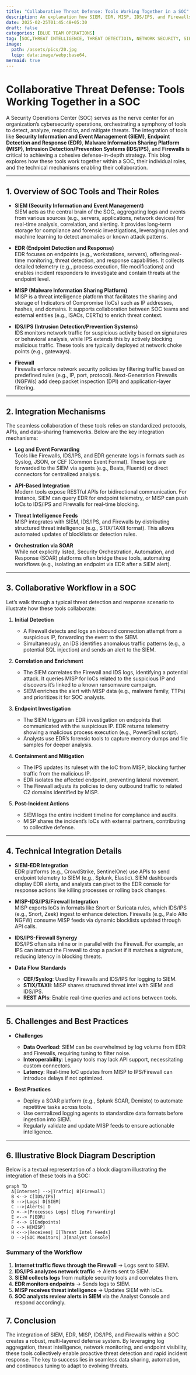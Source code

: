 ```yaml
---
title: "Collaborative Threat Defense: Tools Working Together in a SOC"
description: An explanation how SIEM, EDR, MISP, IDS/IPS, and Firewalls collaborate in a SOC, detailing their roles, integration mechanisms, workflows, and best practices for effective threat detection and response.
date: 2025-02-25T01:45:48+05:30
draft: false
categories: [BLUE TEAM OPERATIONS]
tag: [SOC,THREAT INTELLIGENCE, THREAT DETECTIOIN, NETWORK SECURITY, SIEM, EDR, MISP, IDS, IPS, FIREWALL]
image:
  path: /assets/pics/20.jpg
  lqip: data:image/webp;base64,
mermaid: true
---
```


# Collaborative Threat Defense: Tools Working Together in a SOC

A Security Operations Center (SOC) serves as the nerve center for an organization’s cybersecurity operations, orchestrating a symphony of tools to detect, analyze, respond to, and mitigate threats. The integration of tools like **Security Information and Event Management (SIEM)**, **Endpoint Detection and Response (EDR)**, **Malware Information Sharing Platform (MISP)**, **Intrusion Detection/Prevention Systems (IDS/IPS)**, and **Firewalls** is critical to achieving a cohesive defense-in-depth strategy. This blog explores how these tools work together within a SOC, their individual roles, and the technical mechanisms enabling their collaboration.

---

## 1. Overview of SOC Tools and Their Roles

- **SIEM (Security Information and Event Management)**  
  SIEM acts as the central brain of the SOC, aggregating logs and events from various sources (e.g., servers, applications, network devices) for real-time analysis, correlation, and alerting. It provides long-term storage for compliance and forensic investigations, leveraging rules and machine learning to detect anomalies or known attack patterns.

- **EDR (Endpoint Detection and Response)**  
  EDR focuses on endpoints (e.g., workstations, servers), offering real-time monitoring, threat detection, and response capabilities. It collects detailed telemetry (e.g., process execution, file modifications) and enables incident responders to investigate and contain threats at the endpoint level.

- **MISP (Malware Information Sharing Platform)**  
  MISP is a threat intelligence platform that facilitates the sharing and storage of Indicators of Compromise (IoCs) such as IP addresses, hashes, and domains. It supports collaboration between SOC teams and external entities (e.g., ISACs, CERTs) to enrich threat context.

- **IDS/IPS (Intrusion Detection/Prevention Systems)**  
  IDS monitors network traffic for suspicious activity based on signatures or behavioral analysis, while IPS extends this by actively blocking malicious traffic. These tools are typically deployed at network choke points (e.g., gateways).

- **Firewall**  
  Firewalls enforce network security policies by filtering traffic based on predefined rules (e.g., IP, port, protocol). Next-Generation Firewalls (NGFWs) add deep packet inspection (DPI) and application-layer filtering.

---

## 2. Integration Mechanisms

The seamless collaboration of these tools relies on standardized protocols, APIs, and data-sharing frameworks. Below are the key integration mechanisms:

- **Log and Event Forwarding**  
  Tools like Firewalls, IDS/IPS, and EDR generate logs in formats such as Syslog, JSON, or CEF (Common Event Format). These logs are forwarded to the SIEM via agents (e.g., Beats, Fluentd) or direct connectors for centralized analysis.

- **API-Based Integration**  
  Modern tools expose RESTful APIs for bidirectional communication. For instance, SIEM can query EDR for endpoint telemetry, or MISP can push IoCs to IDS/IPS and Firewalls for real-time blocking.

- **Threat Intelligence Feeds**  
  MISP integrates with SIEM, IDS/IPS, and Firewalls by distributing structured threat intelligence (e.g., STIX/TAXII format). This allows automated updates of blocklists or detection rules.

- **Orchestration via SOAR**  
  While not explicitly listed, Security Orchestration, Automation, and Response (SOAR) platforms often bridge these tools, automating workflows (e.g., isolating an endpoint via EDR after a SIEM alert).

---

## 3. Collaborative Workflow in a SOC

Let’s walk through a typical threat detection and response scenario to illustrate how these tools collaborate:

1. **Initial Detection**  
   - A Firewall detects and logs an inbound connection attempt from a suspicious IP, forwarding the event to the SIEM.  
   - Simultaneously, an IDS identifies anomalous traffic patterns (e.g., a potential SQL injection) and sends an alert to the SIEM.

2. **Correlation and Enrichment**  
   - The SIEM correlates the Firewall and IDS logs, identifying a potential attack. It queries MISP for IoCs related to the suspicious IP and discovers it’s linked to a known ransomware campaign.  
   - SIEM enriches the alert with MISP data (e.g., malware family, TTPs) and prioritizes it for SOC analysts.

3. **Endpoint Investigation**  
   - The SIEM triggers an EDR investigation on endpoints that communicated with the suspicious IP. EDR returns telemetry showing a malicious process execution (e.g., PowerShell script).  
   - Analysts use EDR’s forensic tools to capture memory dumps and file samples for deeper analysis.

4. **Containment and Mitigation**  
   - The IPS updates its ruleset with the IoC from MISP, blocking further traffic from the malicious IP.  
   - EDR isolates the affected endpoint, preventing lateral movement.  
   - The Firewall adjusts its policies to deny outbound traffic to related C2 domains identified by MISP.

5. **Post-Incident Actions**  
   - SIEM logs the entire incident timeline for compliance and audits.  
   - MISP shares the incident’s IoCs with external partners, contributing to collective defense.

---

## 4. Technical Integration Details

- **SIEM-EDR Integration**  
  EDR platforms (e.g., CrowdStrike, SentinelOne) use APIs to send endpoint telemetry to SIEM (e.g., Splunk, Elastic). SIEM dashboards display EDR alerts, and analysts can pivot to the EDR console for response actions like killing processes or rolling back changes.

- **MISP-IDS/IPS/Firewall Integration**  
  MISP exports IoCs in formats like Snort or Suricata rules, which IDS/IPS (e.g., Snort, Zeek) ingest to enhance detection. Firewalls (e.g., Palo Alto NGFW) consume MISP feeds via dynamic blocklists updated through API calls.

- **IDS/IPS-Firewall Synergy**  
  IDS/IPS often sits inline or in parallel with the Firewall. For example, an IPS can instruct the Firewall to drop a packet if it matches a signature, reducing latency in blocking threats.

- **Data Flow Standards**  
  - **CEF/Syslog**: Used by Firewalls and IDS/IPS for logging to SIEM.  
  - **STIX/TAXII**: MISP shares structured threat intel with SIEM and IDS/IPS.  
  - **REST APIs**: Enable real-time queries and actions between tools.

---

## 5. Challenges and Best Practices

- **Challenges**  
  - **Data Overload**: SIEM can be overwhelmed by log volume from EDR and Firewalls, requiring tuning to filter noise.  
  - **Interoperability**: Legacy tools may lack API support, necessitating custom connectors.  
  - **Latency**: Real-time IoC updates from MISP to IPS/Firewall can introduce delays if not optimized.

- **Best Practices**  
  - Deploy a SOAR platform (e.g., Splunk SOAR, Demisto) to automate repetitive tasks across tools.  
  - Use centralized logging agents to standardize data formats before ingestion into SIEM.  
  - Regularly validate and update MISP feeds to ensure actionable intelligence.

---

## 6. Illustrative Block Diagram Description

Below is a textual representation of a block diagram illustrating the integration of these tools in a SOC:

```mermaid
graph TD
  A[Internet] -->|Traffic| B[Firewall]
  B <--> C[IDS/IPS]
  B -->|Logs| D[SIEM]
  C -->|Alerts| D
  D <-->|Processes Logs| E[Log Forwarding]
  E <--> F[EDR]
  F <--> G[Endpoints]
  D --> H[MISP]
  H <-->|Receives| I[Threat Intel Feeds]
  D -->|SOC Monitors| J[Analyst Console]
```

### Summary of the Workflow

1. **Internet traffic flows through the Firewall** → Logs sent to SIEM.  
2. **IDS/IPS analyzes network traffic** → Alerts sent to SIEM.  
3. **SIEM collects logs** from multiple security tools and correlates them.  
4. **EDR monitors endpoints** → Sends logs to SIEM.  
5. **MISP receives threat intelligence** → Updates SIEM with IoCs.  
6. **SOC analysts review alerts in SIEM** via the Analyst Console and respond accordingly.  

## 7. Conclusion

The integration of SIEM, EDR, MISP, IDS/IPS, and Firewalls within a SOC creates a robust, multi-layered defense system. By leveraging log aggregation, threat intelligence, network monitoring, and endpoint visibility, these tools collectively enable proactive threat detection and rapid incident response. The key to success lies in seamless data sharing, automation, and continuous tuning to adapt to evolving threats.
